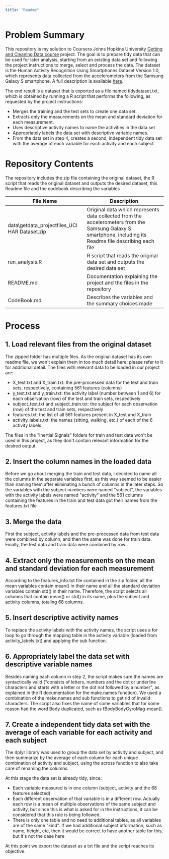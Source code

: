 ```yaml
---
title: "Readme"
---
```


# Problem Summary

This repository is my solution to Coursera Johns Hopkins University [Getting and Cleaning Data course](https://www.coursera.org/learn/data-cleaning) project. The goal is to prepare tidy data that can be used for later analysis, starting from an existing data set and following the project instructions to merge, select and process the data. The dataset is the Human Activity Recognition Using Smartphones Dataset Version 1.0, which represents data collected from the accelerometers from the Samsung Galaxy S smartphone. A full description is available [here](https://archive.ics.uci.edu/dataset/240/human+activity+recognition+using+smartphones).

The end result is a dataset that is exported as a file named tidydataset.txt, which is obtained by running a R script that performs the following, as requested by the project instructions:

* Merges the training and the test sets to create one data set.
* Extracts only the measurements on the mean and standard deviation for each measurement.
* Uses descriptive activity names to name the activities in the data set
* Appropriately labels the data set with descriptive variable names.
* From the data set in step 4, creates a second, independent tidy data set with the average of each variable for each activity and each subject.

# Repository Contents

The repository includes the zip file containing the original dataset, the R script that reads the original dataset and outputs the desired dataset, this Readme file and the codebook describing the variables

|File Name|Description|
|---------|-----------|
|data\getdata_projectfiles_UCI HAR Dataset.zip|Original data which represents data collected from the accelerometers from the Samsung Galaxy S smartphone, including its Readme file describing each file|
|run_analysis.R|R script that reads the original data set and outputs the desired data set|
|README.md|Documentation explaining the project and the files in the repository|
|CodeBook.md|Describes the variables and the summary choices made|

# Process

## 1. Load relevant files from the original dataset

The zipped folder has multiple files. As the original dataset has its own readme file, we won't explain them in too much detail here; please refer to it for additional detail. The files with relevant data to be loaded in our project are:

* X_test.txt and X_train.txt: the pre-processed data for the test and train sets, respectively, containing 561 features (columns)
* y_test.txt and y_train.txt: the activity label (number between 1 and 6) for each observation (row) of the  test and train sets, respectively
* subject_test.txt and subject_train.txt: the subject for each observation (row) of the  test and train sets, respectively
* features.txt: the list of all 561 features present in X_test and X_train
* activity_labels.txt: the names (sitting, walking, etc.) of each of the 6 activity labels

The files in the "Inertial Signals" folders for train and test data won't be used in this project, as they don't contain relevant information for the desired output.

## 2. Insert the column names in the loaded data

Before we go about merging the train and test data, I decided to name all the columns in the separate variables first, as this way seemed to be easier than naming them after eliminating a bunch of columns in the later steps. So the variables with the subject numbers were named "subject", the variables with the activity labels were named "activity" and the 561 columns containing the features in the train and test data got their names from the features.txt file

## 3. Merge the data

First the subject, activity labels and the pre-processed data from test data were combined by column, and then the same was done for train data. Finally, the test data and train data were combined by row.

## 4. Extract only the measurements on the mean and standard deviation for each measurement

According to the features_info.txt file contained in the zip folder, all the mean variables contain mean() in their name and all the standard deviation variables contain std() in their name. Therefore, the script selects all columns that contain mean() or std() in its name, plus the subject and activity columns, totaling 68 columns.

## 5. Insert descriptive activity names

To replace the activity labels with the activity names, the script uses a for loop to go through the mapping table in the activity variable (loaded from activity_labels.txt) and applying the sub function.

## 6. Appropriately label the data set with descriptive variable names

Besides naming each column in step 2, the script makes sure the names are syntactically valid ("consists of letters, numbers and the dot or underline characters and starts with a letter or the dot not followed by a number", as explained in the R documentation for the make.names function). We used a combination of the make.names and sub functions to get rid of invalid characters. The script also fixes the name of some variables that for some reason had the word Body duplicated, such as fBodyBodyGyroMag-mean().

## 7. Create a independent tidy data set with the average of each variable for each activity and each subject

The dplyr library was used to group the data set by activity and subject, and then summarize by the average of each column for each unique combination of activity and subject, using the across function to also take care of renaming the columns.

At this stage the data set is already tidy, since:

- Each variable measured is in one column (subject, activity and the 68 features selected)
- Each different observation of that variable is in a different row. Actually each row is a mean of multiple observations of the same subject and activity, but since this is what is asked for in the instructions, it can be considered that this rule is being followed.
- There is only one table and no need to additional tables, as all variables are of the same "kind". If we had additional subject information, such as name, height, etc, then it would be correct to have another table for this, but it's not the case here

At this point we export the dataset as a txt file and the script reaches its objective.

